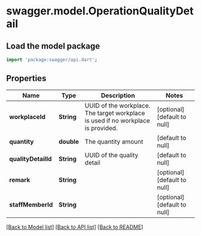 # swagger.model.OperationQualityDetail

## Load the model package
```dart
import 'package:swagger/api.dart';
```

## Properties
Name | Type | Description | Notes
------------ | ------------- | ------------- | -------------
**workplaceId** | **String** | UUID of the workplace. The target workplace is used if no workplace is provided. | [optional] [default to null]
**quantity** | **double** | The quantity amount | [default to null]
**qualityDetailId** | **String** | UUID of the quality detail | [default to null]
**remark** | **String** |  | [optional] [default to null]
**staffMemberId** | **String** |  | [optional] [default to null]

[[Back to Model list]](../README.md#documentation-for-models) [[Back to API list]](../README.md#documentation-for-api-endpoints) [[Back to README]](../README.md)

